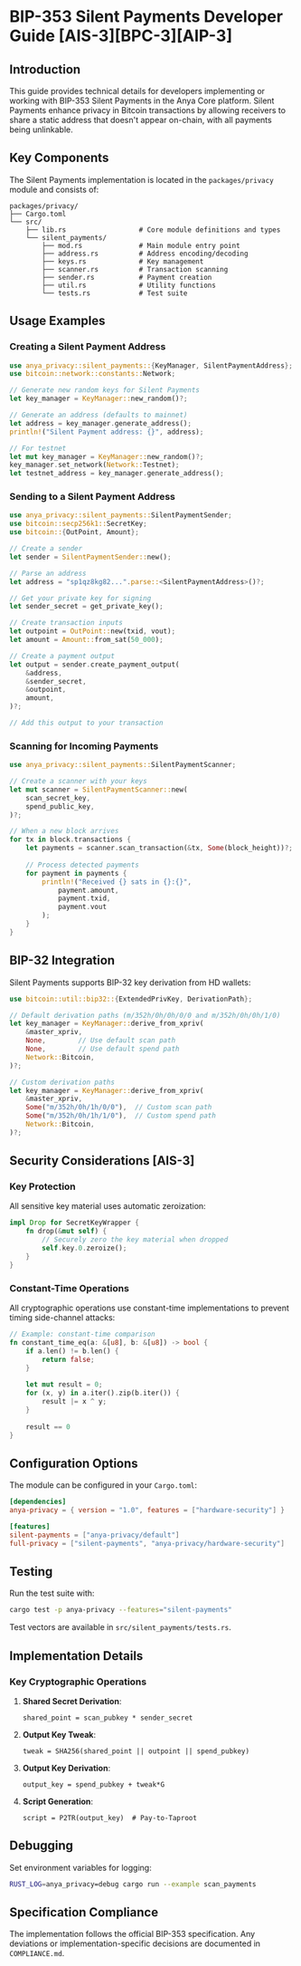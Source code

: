 # BIP-353 Silent Payments Developer Guide [AIS-3][BPC-3][AIP-3]

## Introduction

This guide provides technical details for developers implementing or working with BIP-353 Silent Payments in the Anya Core platform. Silent Payments enhance privacy in Bitcoin transactions by allowing receivers to share a static address that doesn't appear on-chain, with all payments being unlinkable.

## Key Components

The Silent Payments implementation is located in the `packages/privacy` module and consists of:

```
packages/privacy/
├── Cargo.toml
└── src/
    ├── lib.rs                  # Core module definitions and types
    └── silent_payments/
        ├── mod.rs              # Main module entry point
        ├── address.rs          # Address encoding/decoding
        ├── keys.rs             # Key management
        ├── scanner.rs          # Transaction scanning
        ├── sender.rs           # Payment creation
        ├── util.rs             # Utility functions
        └── tests.rs            # Test suite
```

## Usage Examples

### Creating a Silent Payment Address

```rust
use anya_privacy::silent_payments::{KeyManager, SilentPaymentAddress};
use bitcoin::network::constants::Network;

// Generate new random keys for Silent Payments
let key_manager = KeyManager::new_random()?;

// Generate an address (defaults to mainnet)
let address = key_manager.generate_address();
println!("Silent Payment address: {}", address);

// For testnet
let mut key_manager = KeyManager::new_random()?;
key_manager.set_network(Network::Testnet);
let testnet_address = key_manager.generate_address();
```

### Sending to a Silent Payment Address

```rust
use anya_privacy::silent_payments::SilentPaymentSender;
use bitcoin::secp256k1::SecretKey;
use bitcoin::{OutPoint, Amount};

// Create a sender
let sender = SilentPaymentSender::new();

// Parse an address
let address = "sp1qz8kg82...".parse::<SilentPaymentAddress>()?;

// Get your private key for signing
let sender_secret = get_private_key();

// Create transaction inputs
let outpoint = OutPoint::new(txid, vout);
let amount = Amount::from_sat(50_000);

// Create a payment output
let output = sender.create_payment_output(
    &address,
    &sender_secret,
    &outpoint,
    amount,
)?;

// Add this output to your transaction
```

### Scanning for Incoming Payments

```rust
use anya_privacy::silent_payments::SilentPaymentScanner;

// Create a scanner with your keys
let mut scanner = SilentPaymentScanner::new(
    scan_secret_key,
    spend_public_key,
)?;

// When a new block arrives
for tx in block.transactions {
    let payments = scanner.scan_transaction(&tx, Some(block_height))?;
    
    // Process detected payments
    for payment in payments {
        println!("Received {} sats in {}:{}", 
            payment.amount, 
            payment.txid, 
            payment.vout
        );
    }
}
```

## BIP-32 Integration

Silent Payments supports BIP-32 key derivation from HD wallets:

```rust
use bitcoin::util::bip32::{ExtendedPrivKey, DerivationPath};

// Default derivation paths (m/352h/0h/0h/0/0 and m/352h/0h/0h/1/0)
let key_manager = KeyManager::derive_from_xpriv(
    &master_xpriv,
    None,        // Use default scan path
    None,        // Use default spend path
    Network::Bitcoin,
)?;

// Custom derivation paths
let key_manager = KeyManager::derive_from_xpriv(
    &master_xpriv,
    Some("m/352h/0h/1h/0/0"),  // Custom scan path
    Some("m/352h/0h/1h/1/0"),  // Custom spend path
    Network::Bitcoin,
)?;
```

## Security Considerations [AIS-3]

### Key Protection

All sensitive key material uses automatic zeroization:

```rust
impl Drop for SecretKeyWrapper {
    fn drop(&mut self) {
        // Securely zero the key material when dropped
        self.key.0.zeroize();
    }
}
```

### Constant-Time Operations

All cryptographic operations use constant-time implementations to prevent timing side-channel attacks:

```rust
// Example: constant-time comparison
fn constant_time_eq(a: &[u8], b: &[u8]) -> bool {
    if a.len() != b.len() {
        return false;
    }
    
    let mut result = 0;
    for (x, y) in a.iter().zip(b.iter()) {
        result |= x ^ y;
    }
    
    result == 0
}
```

## Configuration Options

The module can be configured in your `Cargo.toml`:

```toml
[dependencies]
anya-privacy = { version = "1.0", features = ["hardware-security"] }

[features]
silent-payments = ["anya-privacy/default"]
full-privacy = ["silent-payments", "anya-privacy/hardware-security"]
```

## Testing

Run the test suite with:

```bash
cargo test -p anya-privacy --features="silent-payments"
```

Test vectors are available in `src/silent_payments/tests.rs`.

## Implementation Details

### Key Cryptographic Operations

1. **Shared Secret Derivation**: 
   ```
   shared_point = scan_pubkey * sender_secret
   ```

2. **Output Key Tweak**:
   ```
   tweak = SHA256(shared_point || outpoint || spend_pubkey)
   ```

3. **Output Key Derivation**:
   ```
   output_key = spend_pubkey + tweak*G
   ```

4. **Script Generation**:
   ```
   script = P2TR(output_key)  # Pay-to-Taproot
   ```

## Debugging

Set environment variables for logging:

```bash
RUST_LOG=anya_privacy=debug cargo run --example scan_payments
```

## Specification Compliance

The implementation follows the official BIP-353 specification. Any deviations or implementation-specific decisions are documented in `COMPLIANCE.md`. 